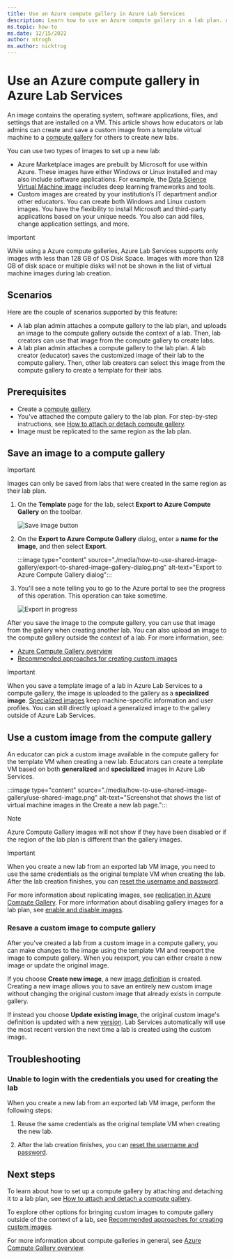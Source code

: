 ```yaml
---
title: Use an Azure compute gallery in Azure Lab Services
description: Learn how to use an Azure compute gallery in a lab plan. A compute gallery lets you share a VM image, which can be reused to create new labs.
ms.topic: how-to
ms.date: 12/15/2022
author: ntrogh
ms.author: nicktrog
---
```


# Use an Azure compute gallery in Azure Lab Services

An image contains the operating system, software applications, files, and settings that are installed on a VM. This article shows how educators or lab admins can create and save a custom image from a template virtual machine to a [compute gallery](../virtual-machines/shared-image-galleries.md) for others to create new labs.

You can use two types of images to set up a new lab:

- Azure Marketplace images are prebuilt by Microsoft for use within Azure. These images have either Windows or Linux installed and may also include software applications. For example, the [Data Science Virtual Machine image](../machine-learning/data-science-virtual-machine/overview.md#whats-included-on-the-dsvm) includes deep learning frameworks and tools.
- Custom images are created by your institution’s IT department and\or other educators. You can create both Windows and Linux custom images. You have the flexibility to install Microsoft and third-party applications based on your unique needs. You also can add files, change application settings, and more.

> [!IMPORTANT]
> While using a Azure compute galleries, Azure Lab Services supports only images with less than 128 GB of OS Disk Space. Images with more than 128 GB of disk space or multiple disks will not be shown in the list of virtual machine images during lab creation.

## Scenarios

Here are the couple of scenarios supported by this feature:

- A lab plan admin attaches a compute gallery to the lab plan, and uploads an image to the compute gallery outside the context of a lab. Then, lab creators can use that image from the compute gallery to create labs.
- A lab plan admin attaches a compute gallery to the lab plan. A lab creator (educator) saves the customized image of their lab to the compute gallery. Then, other lab creators can select this image from the compute gallery to create a template for their labs.

## Prerequisites

- Create a [compute gallery](../virtual-machines/create-gallery.md).
- You've attached the compute gallery to the lab plan. For step-by-step instructions, see [How to attach or detach compute gallery](how-to-attach-detach-shared-image-gallery.md).
- Image must be replicated to the same region as the lab plan.

## Save an image to a compute gallery
> [!IMPORTANT]
> Images can only be saved from labs that were created in the same region as their lab plan.

1. On the **Template** page for the lab, select **Export to Azure Compute Gallery** on the toolbar.

    ![Save image button](./media/how-to-use-shared-image-gallery/export-to-shared-image-gallery-button.png)
2. On the **Export to Azure Compute Gallery** dialog, enter a **name for the image**, and then select **Export**.

    :::image type="content" source="./media/how-to-use-shared-image-gallery/export-to-shared-image-gallery-dialog.png" alt-text="Export to Azure Compute Gallery dialog":::

3. You'll see a note telling you to go to the Azure portal to see the progress of this operation. This operation can take sometime.

    ![Export in progress](./media/how-to-use-shared-image-gallery/exporting-image-in-progress.png)

After you save the image to the compute gallery, you can use that image from the gallery when creating another lab. You can also upload an image to the compute gallery outside the context of a lab. For more information, see:

- [Azure Compute Gallery overview](../virtual-machines/shared-image-galleries.md)
- [Recommended approaches for creating custom images](approaches-for-custom-image-creation.md)

> [!IMPORTANT]
> When you save a template image of a lab in Azure Lab Services to a compute gallery, the image is uploaded to the gallery as a **specialized image**. [Specialized images](../virtual-machines/shared-image-galleries.md#generalized-and-specialized-images) keep machine-specific information and user profiles. You can still directly upload a generalized image to the gallery outside of Azure Lab Services.

## Use a custom image from the compute gallery

An educator can pick a custom image available in the compute gallery for the template VM when creating a new lab.  Educators can create a template VM based on both **generalized** and **specialized** images in Azure Lab Services.

:::image type="content" source="./media/how-to-use-shared-image-gallery/use-shared-image.png" alt-text="Screenshot that shows the list of virtual machine images in the Create a new lab page.":::

>[!NOTE]
>Azure Compute Gallery images will not show if they have been disabled or if the region of the lab plan is different than the gallery images.

> [!IMPORTANT]
> When you create a new lab from an exported lab VM image, you need to use the same credentials as the original template VM when creating the lab. After the lab creation finishes, you can [reset the username and password](./how-to-set-virtual-machine-passwords.md).

For more information about replicating images, see  [replication in Azure Compute Gallery](../virtual-machines/shared-image-galleries.md). For more information about disabling gallery images for a lab plan, see [enable and disable images](how-to-attach-detach-shared-image-gallery.md#enable-and-disable-images).

### Resave a custom image to compute gallery

After you've created a lab from a custom image in a compute gallery, you can make changes to the image using the template VM and reexport the image to compute gallery.  When you reexport, you can either create a new image or update the original image.

If you choose **Create new image**, a new [image definition](../virtual-machines/shared-image-galleries.md#image-definitions) is created.  Creating a new image allows you to save an entirely new custom image without changing the original custom image that already exists in compute gallery.

If instead you choose **Update existing image**, the original custom image's definition is updated with a new [version](../virtual-machines/shared-image-galleries.md#image-versions).  Lab Services automatically will use the most recent version the next time a lab is created using the custom image.

## Troubleshooting

### Unable to login with the credentials you used for creating the lab

When you create a new lab from an exported lab VM image, perform the following steps:

1. Reuse the same credentials as the original template VM when creating the new lab.

1. After the lab creation finishes, you can [reset the username and password](./how-to-set-virtual-machine-passwords.md).

## Next steps

To learn about how to set up a compute gallery by attaching and detaching it to a lab plan, see [How to attach and detach a compute gallery](how-to-attach-detach-shared-image-gallery.md).

To explore other options for bringing custom images to compute gallery outside of the context of a lab, see [Recommended approaches for creating custom images](approaches-for-custom-image-creation.md).

For more information about compute galleries in general, see [Azure Compute Gallery overview](../virtual-machines/shared-image-galleries.md).
